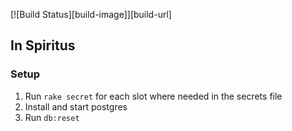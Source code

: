 [![Build Status][build-image]][build-url]

## In Spiritus

### Setup
1. Run `rake secret` for each slot where needed in the secrets file
1. Install and start postgres
1. Run `db:reset`
